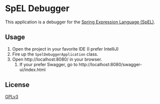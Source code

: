 # SpEL Debugger

This application is a debugger for the
[Spring Expression Language (SpEL)](https://docs.spring.io/spring-framework/reference/core/expressions.html).

## Usage

1. Open the project in your favorite IDE (I prefer IntelliJ)
2. Fire up the `SpelDebuggerApplication` class.
3. Open http://localhost:8080/ in your browser.
   1. If your prefer Swagger, go to http://localhost:8080/swagger-ui/index.html

## License

[GPLv3](LICENSE)